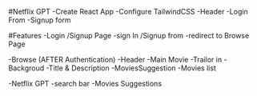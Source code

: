 #Netflix GPT
-Create React App
-Configure TailwindCSS
-Header
-Login From 
-Signup form



#Features
-Login /Signup Page
 -sign In /Signup from
 -redirect to Browse Page

-Browse (AFTER Authentication)
  -Header
  -Main Movie
   -Trailor in -Backgroud
   -Title & Description
   -MoviesSuggestion
    -Movies list

-Netflix GPT
 -search bar
 -Movies Suggestions

